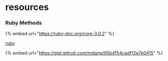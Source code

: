 # resources

### Ruby Methods

{% embed url="https://ruby-doc.org/core-3.0.2" %}

[ruby](../../../programming/back-end/ruby/ "mention")



{% embed url="https://gist.github.com/mdang/95b4f54cadf12e7e0415" %}
